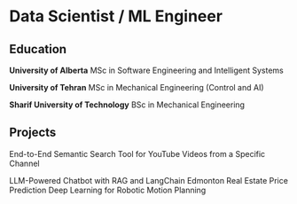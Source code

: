 # Data Scientist / ML Engineer

## Education
**University of Alberta** MSc in Software Engineering and Intelligent Systems

**University of Tehran** MSc in Mechanical Engineering (Control and AI)

**Sharif University of Technology** BSc in Mechanical Engineering

## Projects
End-to-End Semantic Search Tool for YouTube Videos from a Specific Channel

LLM-Powered Chatbot with RAG and LangChain
Edmonton Real Estate Price Prediction
Deep Learning for Robotic Motion Planning
